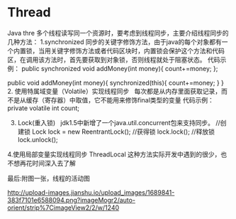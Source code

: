 # Thread
Java thre
多个线程读写同一个资源时，要考虑到线程同步，主要介绍线程同步的几种方法：
1.synchronized
  同步的关键字修饰方法，由于java的每个对象都有一个内置锁，当用关键字修饰方法或者代码区块时，内置锁会保护这个方法和代码区，在调用该方法时，首先要获取到对象锁，否则线程就处于阻塞状态。
 代码示例：
  public synchronized void addMoney(int money){
    count+=money;
  };
  
  public void addMoney(int money){
    synchronized(this){
        count+=money;
    }
  }
2. 使用特属域变量（Volatile）实现线程同步
   每次都是从内存里面获取记录，而不是从缓存（寄存器）中取值，它不能用来修饰final类型的变量
   代码示例：private volatile int count;
   

3. Lock(重入锁)
   jdk1.5中新增了一个java.util.concurrent包来支持同步。
   //创建锁 
   Lock lock = new ReentrantLock();
   //获得锁
   lock.lock();
   //释放锁
   lock.unlock();
  


4.使用局部变量实现线程同步
  ThreadLocal
这种方法实际开发中遇到的很少，也不想再花时间深入去了解 

最后:附图一张，线程的活动图

http://upload-images.jianshu.io/upload_images/1689841-383f7101e6588094.png?imageMogr2/auto-orient/strip%7CimageView2/2/w/1240




   
   



  
  
  
  
  
  
  









